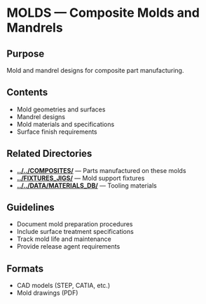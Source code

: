 # MOLDS — Composite Molds and Mandrels

## Purpose
Mold and mandrel designs for composite part manufacturing.

## Contents
- Mold geometries and surfaces
- Mandrel designs
- Mold materials and specifications
- Surface finish requirements

## Related Directories
- **[../../COMPOSITES/](../../COMPOSITES/)** — Parts manufactured on these molds
- **[../FIXTURES_JIGS/](../FIXTURES_JIGS/)** — Mold support fixtures
- **[../../DATA/MATERIALS_DB/](../../DATA/MATERIALS_DB/)** — Tooling materials

## Guidelines
- Document mold preparation procedures
- Include surface treatment specifications
- Track mold life and maintenance
- Provide release agent requirements

## Formats
- CAD models (STEP, CATIA, etc.)
- Mold drawings (PDF)
